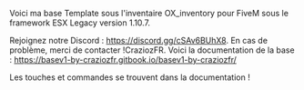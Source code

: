 Voici ma base Template sous l'inventaire OX_inventory pour FiveM sous le framework ESX Legacy version 1.10.7.

Rejoignez notre Discord : https://discord.gg/cSAv6BUhX8. En cas de problème, merci de contacter !CraziozFR. Voici la documentation de la base : https://basev1-by-craziozfr.gitbook.io/basev1-by-craziozfr/

Les touches et commandes se trouvent dans la documentation !
